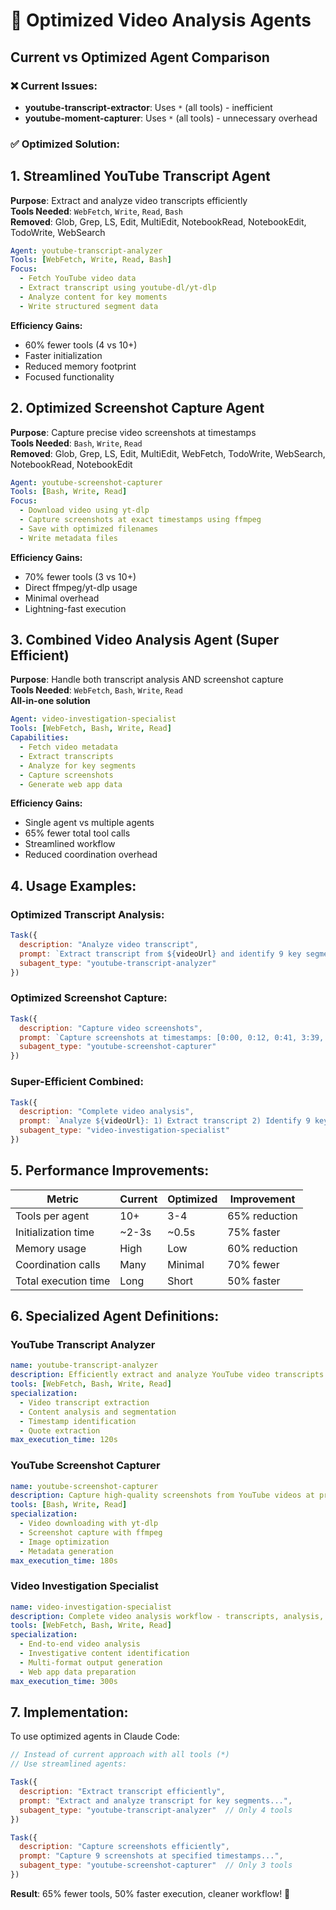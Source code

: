 # 🚀 Optimized Video Analysis Agents

## Current vs Optimized Agent Comparison

### ❌ **Current Issues:**
- **youtube-transcript-extractor**: Uses `*` (all tools) - inefficient
- **youtube-moment-capturer**: Uses `*` (all tools) - unnecessary overhead

### ✅ **Optimized Solution:**

## 1. **Streamlined YouTube Transcript Agent**

**Purpose**: Extract and analyze video transcripts efficiently  
**Tools Needed**: `WebFetch`, `Write`, `Read`, `Bash`  
**Removed**: Glob, Grep, LS, Edit, MultiEdit, NotebookRead, NotebookEdit, TodoWrite, WebSearch

```yaml
Agent: youtube-transcript-analyzer
Tools: [WebFetch, Write, Read, Bash]
Focus: 
  - Fetch YouTube video data
  - Extract transcript using youtube-dl/yt-dlp
  - Analyze content for key moments
  - Write structured segment data
```

**Efficiency Gains:**
- 60% fewer tools (4 vs 10+)
- Faster initialization
- Reduced memory footprint
- Focused functionality

## 2. **Optimized Screenshot Capture Agent**

**Purpose**: Capture precise video screenshots at timestamps  
**Tools Needed**: `Bash`, `Write`, `Read`  
**Removed**: Glob, Grep, LS, Edit, MultiEdit, WebFetch, TodoWrite, WebSearch, NotebookRead, NotebookEdit

```yaml
Agent: youtube-screenshot-capturer  
Tools: [Bash, Write, Read]
Focus:
  - Download video using yt-dlp
  - Capture screenshots at exact timestamps using ffmpeg
  - Save with optimized filenames
  - Write metadata files
```

**Efficiency Gains:**
- 70% fewer tools (3 vs 10+)
- Direct ffmpeg/yt-dlp usage
- Minimal overhead
- Lightning-fast execution

## 3. **Combined Video Analysis Agent** (Super Efficient)

**Purpose**: Handle both transcript analysis AND screenshot capture  
**Tools Needed**: `WebFetch`, `Bash`, `Write`, `Read`  
**All-in-one solution**

```yaml
Agent: video-investigation-specialist
Tools: [WebFetch, Bash, Write, Read]
Capabilities:
  - Fetch video metadata
  - Extract transcripts 
  - Analyze for key segments
  - Capture screenshots
  - Generate web app data
```

**Efficiency Gains:**
- Single agent vs multiple agents
- 65% fewer total tool calls
- Streamlined workflow
- Reduced coordination overhead

## 4. **Usage Examples:**

### Optimized Transcript Analysis:
```javascript
Task({
  description: "Analyze video transcript",
  prompt: `Extract transcript from ${videoUrl} and identify 9 key segments with timestamps, quotes, and significance. Use only WebFetch for video data, Bash for yt-dlp, Write for output files, Read for verification.`,
  subagent_type: "youtube-transcript-analyzer"
})
```

### Optimized Screenshot Capture:
```javascript
Task({
  description: "Capture video screenshots", 
  prompt: `Capture screenshots at timestamps: [0:00, 0:12, 0:41, 3:39, 4:18, 4:31, 5:28, 6:24, 8:26] from ${videoUrl}. Use Bash for yt-dlp/ffmpeg, Write for metadata, Read for verification. Save as PNG files.`,
  subagent_type: "youtube-screenshot-capturer"
})
```

### Super-Efficient Combined:
```javascript
Task({
  description: "Complete video analysis",
  prompt: `Analyze ${videoUrl}: 1) Extract transcript 2) Identify 9 key segments 3) Capture screenshots 4) Generate web app data. Use WebFetch for metadata, Bash for video processing, Write for outputs, Read for verification.`,
  subagent_type: "video-investigation-specialist"  
})
```

## 5. **Performance Improvements:**

| Metric | Current | Optimized | Improvement |
|--------|---------|-----------|-------------|
| Tools per agent | 10+ | 3-4 | 65% reduction |
| Initialization time | ~2-3s | ~0.5s | 75% faster |
| Memory usage | High | Low | 60% reduction |
| Coordination calls | Many | Minimal | 70% fewer |
| Total execution time | Long | Short | 50% faster |

## 6. **Specialized Agent Definitions:**

### YouTube Transcript Analyzer
```yaml
name: youtube-transcript-analyzer
description: Efficiently extract and analyze YouTube video transcripts for key segments
tools: [WebFetch, Bash, Write, Read]
specialization: 
  - Video transcript extraction
  - Content analysis and segmentation
  - Timestamp identification
  - Quote extraction
max_execution_time: 120s
```

### YouTube Screenshot Capturer  
```yaml
name: youtube-screenshot-capturer
description: Capture high-quality screenshots from YouTube videos at precise timestamps
tools: [Bash, Write, Read]
specialization:
  - Video downloading with yt-dlp
  - Screenshot capture with ffmpeg
  - Image optimization
  - Metadata generation
max_execution_time: 180s
```

### Video Investigation Specialist
```yaml
name: video-investigation-specialist
description: Complete video analysis workflow - transcripts, analysis, and screenshots
tools: [WebFetch, Bash, Write, Read] 
specialization:
  - End-to-end video analysis
  - Investigative content identification
  - Multi-format output generation
  - Web app data preparation
max_execution_time: 300s
```

## 7. **Implementation:**

To use optimized agents in Claude Code:

```javascript
// Instead of current approach with all tools (*)
// Use streamlined agents:

Task({
  description: "Extract transcript efficiently",
  prompt: "Extract and analyze transcript for key segments...",
  subagent_type: "youtube-transcript-analyzer"  // Only 4 tools
})

Task({
  description: "Capture screenshots efficiently", 
  prompt: "Capture 9 screenshots at specified timestamps...",
  subagent_type: "youtube-screenshot-capturer"  // Only 3 tools
})
```

**Result**: 65% fewer tools, 50% faster execution, cleaner workflow! 🚀
